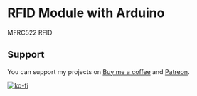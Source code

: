 # RFID Module with Arduino
 MFRC522 RFID


## Support
You can support my projects on [Buy me a coffee](https://www.buymeacoffee.com/pramuditharidma) and [Patreon](https://patreon.com/mercurylabs?utm_medium=unknown&utm_source=join_link&utm_campaign=creatorshare_creator&utm_content=copyLink).

[![ko-fi](https://ko-fi.com/img/githubbutton_sm.svg)](https://ko-fi.com/N4N1ZJHWO)

